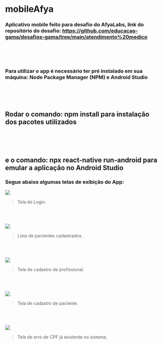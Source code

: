 # mobileAfya

### Aplicativo mobile feito para desafio do AfyaLabs, link do repositório do desafio: https://github.com/educacao-gama/desafios-gama/tree/main/atendimento%20medico 
<br>
<br>
<br>

### Para utilizar o app é necessário ter pré instalado em sua máquina: Node Package Manager (NPM) e Android Studio

<br>
<br>
<br>

## Rodar o comando: **npm install** para instalação dos pacotes utilizados

<br>
<br>
<br>

## e o comando: **npx react-native run-android** para emular a aplicação no Android Studio


### Segue abaixo algumas telas de exibição do App: 

![](https://i.imgur.com/7GfzTcS.png)
> Tela de Login. 
<br>
<br>

![](https://i.imgur.com/9EgjHJj.png)
> Lista de pacientes cadastrados.
<br>
<br>

![](https://i.imgur.com/JA2aaNI.png)
> Tela de cadastro de profissional.
<br>
<br>

![](https://i.imgur.com/tN9MZhW.png)
> Tela de cadastro de paciente.
<br>
<br>

![](https://i.imgur.com/SvhDRzH.png)
> Tela de erro de CPF já existente no sistema.
